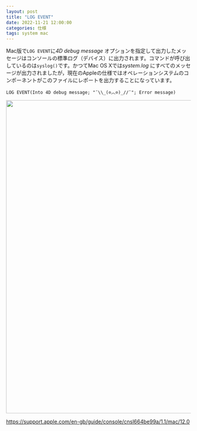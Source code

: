 ```yaml
---
layout: post
title: "LOG EVENT"
date: 2022-11-21 12:00:00
categories: 仕様
tags: system mac
---
```


Mac版で`LOG EVENT`に*4D debug message* オプションを指定して出力したメッセージはコンソールの標準ログ（デバイス）に出力されます。コマンドが呼び出しているのは`syslog()`です。かつてMac OS Xでは*system.log* にすべてのメッセージが出力されましたが，現在のAppleの仕様ではオペレーションシステムのコンポーネントがこのファイルにレポートを出力することになっています。

```4d
LOG EVENT(Into 4D debug message; "¯\\_(⊙︿⊙)_//¯"; Error message)
```

<img width="852" alt="" src="https://user-images.githubusercontent.com/10509075/203306189-5a5aebb2-4e6c-4c7f-9dae-216088907d3a.png">

<i class="fa fa-external-link" aria-hidden="true"></i> https://support.apple.com/en-gb/guide/console/cnsl664be99a/1.1/mac/12.0
